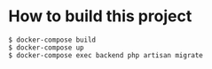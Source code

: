 # How to build this project
```
$ docker-compose build
$ docker-compose up
$ docker-compose exec backend php artisan migrate

```